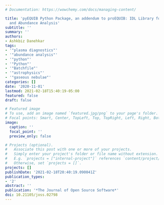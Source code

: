```yaml
---
# Documentation: https://wowchemy.com/docs/managing-content/

title: 'pyEQUIB Python Package, an addendum to proEQUIB: IDL Library for Plasma Diagnostics
  and Abundance Analysis'
subtitle: ''
summary: ''
authors:
- Ashkbiz Danehkar
tags:
- '"plasma diagnostics"'
- '"abundance analysis"'
- '"python"'
- '"Python"'
- '"Batchfile"'
- '"astrophysics"'
- '"gaseous nebulae"'
categories: []
date: '2020-11-01'
lastmod: 2021-02-18T15:40:19-05:00
featured: false
draft: false

# Featured image
# To use, add an image named `featured.jpg/png` to your page's folder.
# Focal points: Smart, Center, TopLeft, Top, TopRight, Left, Right, BottomLeft, Bottom, BottomRight.
image:
  caption: ''
  focal_point: ''
  preview_only: false

# Projects (optional).
#   Associate this post with one or more of your projects.
#   Simply enter your project's folder or file name without extension.
#   E.g. `projects = ["internal-project"]` references `content/project/deep-learning/index.md`.
#   Otherwise, set `projects = []`.
projects: []
publishDate: '2021-02-18T20:40:19.090041Z'
publication_types:
- '2'
abstract: ''
publication: '*The Journal of Open Source Software*'
doi: 10.21105/joss.02798
---
```

